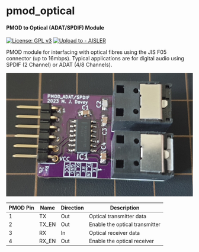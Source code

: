 # pmod_optical
#### PMOD to Optical (ADAT/SPDIF) Module

[![License: GPL v3](https://img.shields.io/badge/License-GPLv3-blue.svg)](https://www.gnu.org/licenses/gpl-3.0) [![Upload to - AISLER](https://img.shields.io/badge/Upload_to_-AISLER-ff8000)](https://aisler.net/p/new?url=https://raw.githubusercontent.com/mdovey/pmod_optical/dev/kicad/pmod_optical.kicad_pcb&ref=github)

PMOD module for interfacing with optical fibres using the JIS F05 connector (up to 16mbps). Typical applications are for digital audio using SPDIF (2 Channel) or ADAT (4/8 Channels).

![pmod_optical](./photos/pmod_optical.jpg)

| PMOD Pin | Name  | Direction | Description                    |
| -------- | ----- | --------- | ------------------------------ |
| 1        | TX    | Out       | Optical transmitter data       |
| 2        | TX_EN | Out       | Enable the optical transmitter |
| 3        | RX    | In        | Optical receiver data          |
| 4        | RX_EN | Out       | Enable the optical receiver    |

